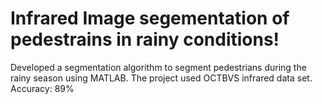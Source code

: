 # Infrared Image segementation of pedestrains in rainy conditions!
Developed a segmentation algorithm to segment pedestrians during the rainy season using MATLAB. The project used OCTBVS  infrared data set. 
Accuracy: 89%
